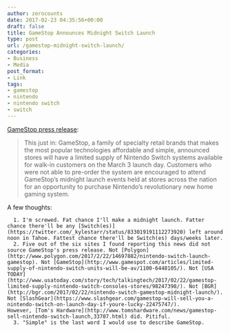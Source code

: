```yaml
---
author: zerocounts
date: 2017-02-23 04:35:56+00:00
draft: false
title: GameStop Announces Midnight Switch Launch
type: post
url: /gamestop-midnight-switch-launch/
categories:
- Business
- Media
post_format:
- Link
tags:
- gamestop
- nintendo
- nintendo switch
- switch
---
```


[GameStop press release](http://investor.gamestop.com/phoenix.zhtml?c=130125&p=irol-newsArticle&ID=2248270):


<blockquote>This just in: GameStop, a family of specialty retail brands that makes the most popular technologies affordable and simple, announced stores will have a limited supply of Nintendo Switch systems available for walk-in customers on the March 3 launch day. Customers who were not able to pre-order the system are encouraged to attend GameStop’s midnight launch events held at stores across the nation for an opportunity to purchase Nintendo’s revolutionary new home gaming system.</blockquote>


A few thoughts:



 	  1. I'm screwed. Fat chance I'll make a midnight launch. Fatter chance there'll be any [Switch(es)](https://twitter.com/_kylestarr/status/833019191112273920) left around noon in Tahoe. Fattest chance there'll be Switch(es) days/weeks later.
 	  2. Five out of the six sites I found reporting this news did not source GameStop's press release. Not [Polygon](http://www.polygon.com/2017/2/22/14697882/nintendo-switch-launch-gamestop). Not [GameStop](http://www.gamespot.com/articles/limited-supply-of-nintendo-switch-units-will-be-av/1100-6448105/). Not [USA TODAY](http://www.usatoday.com/story/tech/talkingtech/2017/02/22/gamestop-limited-supply-nintendo-switch-consoles-stores/98247398/). Not [BGR](http://bgr.com/2017/02/22/nintendo-switch-gamestop-midnight-launch/). Not [SlashGear](https://www.slashgear.com/gamestop-will-sell-you-a-nintendo-switch-on-launch-day-if-youre-lucky-22475747/). However, [Tom's Hardware](http://www.tomshardware.com/news/gamestop-sell-nintendo-switch-launch,33707.html) did. Pitiful.
 	  3. "Simple" is the last word I would use to describe GameStop.

